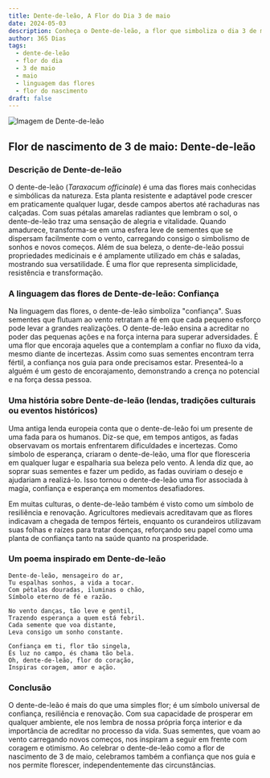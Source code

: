 ```yaml
---
title: Dente-de-leão, A Flor do Dia 3 de maio
date: 2024-05-03
description: Conheça o Dente-de-leão, a flor que simboliza o dia 3 de maio e seu significado 'Confiança'. Explore a beleza e o simbolismo desta flor encantadora.
author: 365 Dias
tags:
  - dente-de-leão
  - flor do dia
  - 3 de maio
  - maio
  - linguagem das flores
  - flor do nascimento
draft: false
---
```


![Imagem de Dente-de-leão](https://cdn.pixabay.com/photo/2023/05/22/14/49/dandelion-8010882_640.jpg#center)


## Flor de nascimento de 3 de maio: Dente-de-leão

### Descrição de Dente-de-leão

O dente-de-leão (_Taraxacum officinale_) é uma das flores mais conhecidas e simbólicas da natureza. Esta planta resistente e adaptável pode crescer em praticamente qualquer lugar, desde campos abertos até rachaduras nas calçadas. Com suas pétalas amarelas radiantes que lembram o sol, o dente-de-leão traz uma sensação de alegria e vitalidade. Quando amadurece, transforma-se em uma esfera leve de sementes que se dispersam facilmente com o vento, carregando consigo o simbolismo de sonhos e novos começos. Além de sua beleza, o dente-de-leão possui propriedades medicinais e é amplamente utilizado em chás e saladas, mostrando sua versatilidade. É uma flor que representa simplicidade, resistência e transformação.

### A linguagem das flores de Dente-de-leão: Confiança

Na linguagem das flores, o dente-de-leão simboliza "confiança". Suas sementes que flutuam ao vento retratam a fé em que cada pequeno esforço pode levar a grandes realizações. O dente-de-leão ensina a acreditar no poder das pequenas ações e na força interna para superar adversidades. É uma flor que encoraja aqueles que a contemplam a confiar no fluxo da vida, mesmo diante de incertezas. Assim como suas sementes encontram terra fértil, a confiança nos guia para onde precisamos estar. Presenteá-lo a alguém é um gesto de encorajamento, demonstrando a crença no potencial e na força dessa pessoa.

### Uma história sobre Dente-de-leão (lendas, tradições culturais ou eventos históricos)

Uma antiga lenda europeia conta que o dente-de-leão foi um presente de uma fada para os humanos. Diz-se que, em tempos antigos, as fadas observavam os mortais enfrentarem dificuldades e incertezas. Como símbolo de esperança, criaram o dente-de-leão, uma flor que floresceria em qualquer lugar e espalharia sua beleza pelo vento. A lenda diz que, ao soprar suas sementes e fazer um pedido, as fadas ouviriam o desejo e ajudariam a realizá-lo. Isso tornou o dente-de-leão uma flor associada à magia, confiança e esperança em momentos desafiadores.

Em muitas culturas, o dente-de-leão também é visto como um símbolo de resiliência e renovação. Agricultores medievais acreditavam que as flores indicavam a chegada de tempos férteis, enquanto os curandeiros utilizavam suas folhas e raízes para tratar doenças, reforçando seu papel como uma planta de confiança tanto na saúde quanto na prosperidade.

### Um poema inspirado em Dente-de-leão

```
Dente-de-leão, mensageiro do ar,  
Tu espalhas sonhos, a vida a tocar.  
Com pétalas douradas, iluminas o chão,  
Símbolo eterno de fé e razão.  

No vento danças, tão leve e gentil,  
Trazendo esperança a quem está febril.  
Cada semente que voa distante,  
Leva consigo um sonho constante.  

Confiança em ti, flor tão singela,  
És luz no campo, és chama tão bela.  
Oh, dente-de-leão, flor do coração,  
Inspiras coragem, amor e ação.
```

### Conclusão

O dente-de-leão é mais do que uma simples flor; é um símbolo universal de confiança, resiliência e renovação. Com sua capacidade de prosperar em qualquer ambiente, ele nos lembra de nossa própria força interior e da importância de acreditar no processo da vida. Suas sementes, que voam ao vento carregando novos começos, nos inspiram a seguir em frente com coragem e otimismo. Ao celebrar o dente-de-leão como a flor de nascimento de 3 de maio, celebramos também a confiança que nos guia e nos permite florescer, independentemente das circunstâncias.